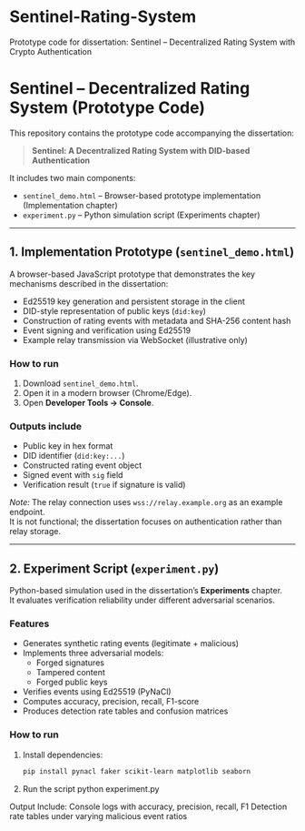 # Sentinel-Rating-System
Prototype code for dissertation: Sentinel – Decentralized Rating System with Crypto Authentication
# Sentinel – Decentralized Rating System (Prototype Code)

This repository contains the prototype code accompanying the dissertation:

> **Sentinel: A Decentralized Rating System with DID-based Authentication**

It includes two main components:

- `sentinel_demo.html` – Browser-based prototype implementation (Implementation chapter)  
- `experiment.py` – Python simulation script (Experiments chapter)  

---

##  1. Implementation Prototype (`sentinel_demo.html`)

A browser-based JavaScript prototype that demonstrates the key mechanisms described in the dissertation:

- Ed25519 key generation and persistent storage in the client  
- DID-style representation of public keys (`did:key`)  
- Construction of rating events with metadata and SHA-256 content hash  
- Event signing and verification using Ed25519  
- Example relay transmission via WebSocket (illustrative only)  

### How to run
1. Download `sentinel_demo.html`.  
2. Open it in a modern browser (Chrome/Edge).  
3. Open **Developer Tools → Console**.  

### Outputs include
- Public key in hex format  
- DID identifier (`did:key:...`)  
- Constructed rating event object  
- Signed event with `sig` field  
- Verification result (`true` if signature is valid)  

*Note:* The relay connection uses `wss://relay.example.org` as an example endpoint.  
It is not functional; the dissertation focuses on authentication rather than relay storage.  

---

##  2. Experiment Script (`experiment.py`)

Python-based simulation used in the dissertation’s **Experiments** chapter.  
It evaluates verification reliability under different adversarial scenarios.  

### Features
- Generates synthetic rating events (legitimate + malicious)  
- Implements three adversarial models:
  - Forged signatures  
  - Tampered content  
  - Forged public keys  
- Verifies events using Ed25519 (PyNaCl)  
- Computes accuracy, precision, recall, F1-score  
- Produces detection rate tables and confusion matrices  

### How to run
1. Install dependencies:
   ```bash
   pip install pynacl faker scikit-learn matplotlib seaborn
2. Run the script
   python experiment.py

Output Include:
Console logs with accuracy, precision, recall, F1
Detection rate tables under varying malicious event ratios
